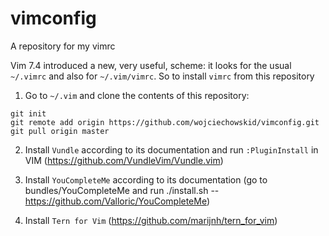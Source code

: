 # vimconfig
A repository for my vimrc

Vim 7.4 introduced a new, very useful, scheme: it looks for the usual `~/.vimrc` and also for `~/.vim/vimrc`. So to install `vimrc` from this repository

1. Go to `~/.vim` and clone the contents of this repository:

```
git init
git remote add origin https://github.com/wojciechowskid/vimconfig.git
git pull origin master
```

2. Install `Vundle` according to its documentation and run `:PluginInstall` in VIM (https://github.com/VundleVim/Vundle.vim)

3. Install `YouCompleteMe` according to its documentation (go to bundles/YouCompleteMe and run ./install.sh -- https://github.com/Valloric/YouCompleteMe)

4. Install `Tern for Vim` (https://github.com/marijnh/tern_for_vim)
